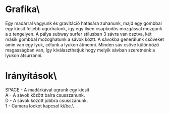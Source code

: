 # Grafika\
Egy madárral vagyunk és gravitáció hatására zuhanunk, majd egy gombbal egy kicsit feljebb ugorhatunk, így egy ilyen csapkodós mozgással mozgunk a z tengelyen. A pálya subway surfer stílusban 3 sávra van osztva, két másik gombbal mozoghatunk a sávok köztt. A sávokba generálunk csöveket amin van egy lyuk, célunk a lyukon átmenni. Minden sáv csöve különböző magasságban van, így kiválaszthatjuk hogy melyik sávban szeretnénk a lyukon átsurranni.

# Irányítások\
SPACE - A madárkával ugrunk egy kicsit\
A - A sávok között balra csusszanunk.\
D - A sávok között jobbra csusszanunk.\
1 - Camera lockot kapcsol ki/be.\
